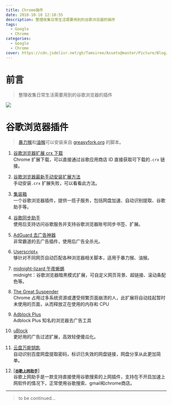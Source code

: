 ```yaml
---
title: Chrome插件
date: 2018-10-18 12:18:55
description: 整理收集日常生活需要用到的谷歌浏览器的插件
tags:
  - Google
  - Chrome
categories:
  - Google
  - Chrome
cover: https://cdn.jsdelivr.net/gh/Tamsiree/Assets@master/Picture/Blog/Cover/wallhaven-nkpxq4.jpg
---
```

# 前言
> 整理收集日常生活需要用到的谷歌浏览器的插件

![](https://cdn.jsdelivr.net/gh/Tamsiree/Assets@master/Picture/touchpal.jpeg)

# 谷歌浏览器插件

> [暴力猴](https://u13811899.ctfile.com/fs/13811899-357404497)和[油猴](https://u13811899.ctfile.com/fs/13811899-357404511)可以安装来自 [greasyfork.org](https://greasyfork.org) 的脚本。


1. [谷歌浏览器扩展 crx 下载](https://hao.su/2459/)  
Chrome 扩展下载，可以直接通过谷歌应用商店 ID 直接获取可下载的`.crx` 链接。


2. [谷歌浏览器最新手动安装扩展方法](https://hao.su/2360/)  
手动安装`.crx` 扩展失败，可以看看此方法。

3. [集装箱](https://hao.su/2814/)  
一个谷歌浏览器插件，提供一揽子服务，包括网盘加速、自动识别提取、谷歌助手等。

4. [谷歌同步助手](https://hao.su/2461/)  
使用后支持访问谷歌服务并支持谷歌浏览器账号同步书签、扩展。

5. [AdGuard 去广告神器](https://hao.su/2815/)  
非常霸道的去广告插件，使用后广告全杀光。

6. [Userscript+](https://hao.su/2570/)  
够针对不同网页自动匹配各种浏览器相关脚本，适用于暴力猴、油猴。

7. [midnight-lizard 午夜蜥蜴](https://hao.su/2480/)  
midnight：谷歌浏览器暗黑模式扩展，可自定义网页背景、超链接、滚动条配色等。

8. [The Great Suspender](https://hao.su/2631/)  
Chrome 占用过多系统资源或遭受频繁页面崩溃的人，此扩展将自动挂起暂时未使用的页面，从而释放正在使用的内存和 CPU

9. [Adblock Plus](https://hao.su/273/)  
Adblock Plus 知名的浏览器去广告工具

10. [uBlock](https://www.ublock.org/chrome/)  
更好用的广告过滤扩展，高效轻便傻瓜化。

11. [云盘万能钥匙](https://ypsuperkey.meek.com.cn/)  
自动识别百度网盘提取密码，标识已失效的网盘链接，网盘分享从此更加简单。

12. [[**`谷歌上网助手`**]](https://tamsiree.com/Google/Chrome/谷歌上网助手/)  
谷歌上网助手是一款支持直接使用谷歌搜索的上网插件，支持在不开启加速上网软件的情况下，正常使用谷歌搜索、gmail和chrome商店。


---
> to be continued...